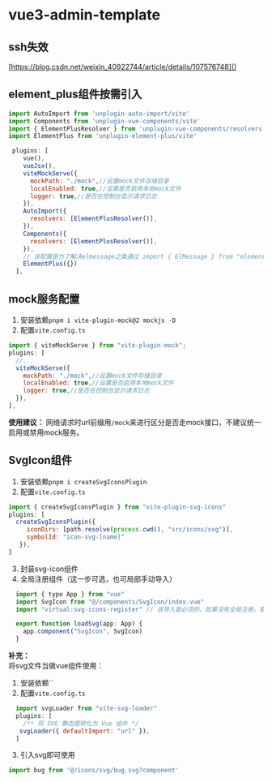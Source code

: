 # vue3-admin-template

## ssh失效

[https://blog.csdn.net/weixin_40922744/article/details/107576748]()

## element_plus组件按需引入
```js
import AutoImport from 'unplugin-auto-import/vite'
import Components from 'unplugin-vue-components/vite'
import { ElementPlusResolver } from 'unplugin-vue-components/resolvers'
import ElementPlus from 'unplugin-element-plus/vite'

 plugins: [
    vue(),
    vueJsx(),
    viteMockServe({
      mockPath: "./mock",//设置mock文件存储目录
      localEnabled: true,//设置是否启用本地mock文件
      logger: true,//是否在控制台显示请求日志
    }),
    AutoImport({
      resolvers: [ElementPlusResolver()],
    }),
    Components({
      resolvers: [ElementPlusResolver()],
    }),
    // 该配置是为了解决elmessage之类通过 import { ElMessage } from "element-plus" 形式引入会覆盖按需引入，导致样式无效的问题
    ElementPlus({})
  ],
```

## mock服务配置
1. 安装依赖`pnpm i vite-plugin-mock@2 mockjs -D`
2. 配置`vite.config.ts`
  ```js
  import { viteMockServe } from "vite-plugin-mock";
  plugins: [
    //...
    viteMockServe({
      mockPath: "./mock",//设置mock文件存储目录
      localEnabled: true,//设置是否启用本地mock文件
      logger: true,//是否在控制台显示请求日志
    }),
  ],
  ```
**使用建议：** 网络请求时url前缀用`/mock`来进行区分是否走mock接口，不建议统一启用或禁用mock服务。

## SvgIcon组件
1. 安装依赖`pnpm i createSvgIconsPlugin`
2. 配置`vite.config.ts`
  ```js
  import { createSvgIconsPlugin } from "vite-plugin-svg-icons"
  plugins: [
    createSvgIconsPlugin({
       iconDirs: [path.resolve(process.cwd(), "src/icons/svg")],
       symbolId: "icon-svg-[name]"
     }),
  ]
  ```
3. 封装svg-icon组件
4. 全局注册组件（这一步可选，也可局部手动导入）
  ```js
    import { type App } from "vue"
    import SvgIcon from "@/components/SvgIcon/index.vue"
    import "virtual:svg-icons-register" // 该导入是必须的，如果没有全局注册，需要在main.ts中导入

    export function loadSvg(app: App) {
      app.component("SvgIcon", SvgIcon)
    }
  ```
**补充：**        
将svg文件当做vue组件使用：        
1. 安装依赖``
2. 配置`vite.config.ts`
  ```js
    import svgLoader from "vite-svg-loader"
    plugins: [
      /** 将 SVG 静态图转化为 Vue 组件 */
     svgLoader({ defaultImport: "url" }),
    ]
  ```
3. 引入svg即可使用
```js
import bug from '@/icons/svg/bug.svg?component'
```